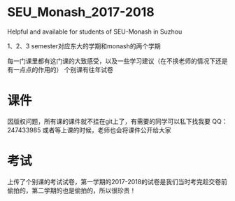 ﻿# SEU_Monash_2017-2018
Helpful and available for students of SEU-Monash in Suzhou

1、2、3 semester对应东大的学期和monash的两个学期

每一门课里都有这门课的大致感受，以及一些学习建议（在不换老师的情况下还是有一点点的作用的）  个别课有往年试卷

# 课件

因版权问题，所有课的课件就不挂在git上了，有需要的同学可以私下找我要 QQ：247433985  或者等上课的时候，老师也会将课件公开给大家

# 考试

上传了个别课的考试试卷，第一学期的2017-2018的试卷是我们当时考完趁交卷前偷拍的，第二学期的也是偷拍的，所以很珍贵！


